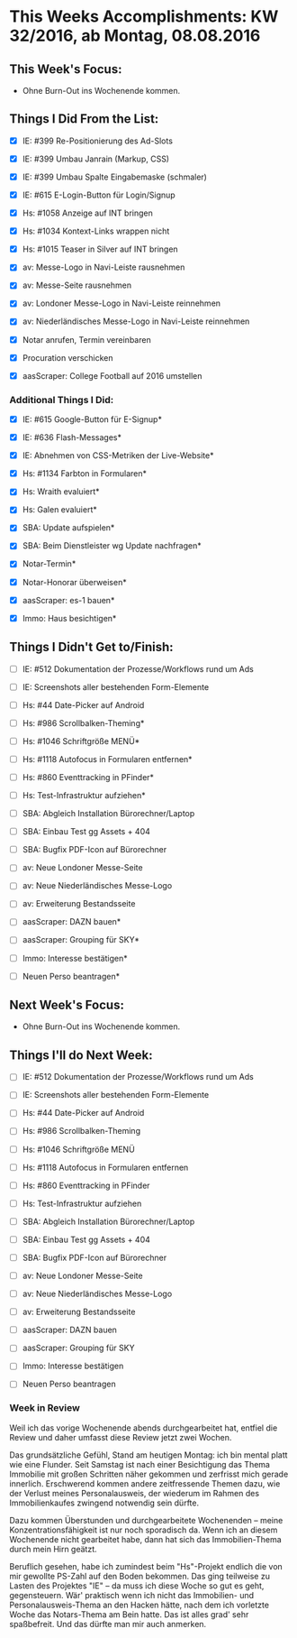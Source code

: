 # This Weeks Accomplishments: KW 32/2016, ab Montag, 08.08.2016




## This Week's Focus:
* Ohne Burn-Out ins Wochenende kommen.


## Things I Did From the List:
- [x] IE: #399 Re-Positionierung des Ad-Slots
- [x] IE: #399 Umbau Janrain (Markup, CSS)
- [x] IE: #399 Umbau Spalte Eingabemaske (schmaler)
- [x] IE: #615 E-Login-Button für Login/Signup
- [x] Hs: #1058 Anzeige auf INT bringen
- [x] Hs: #1034 Kontext-Links wrappen nicht
- [x] Hs: #1015 Teaser in Silver auf INT bringen
- [x] av: Messe-Logo in Navi-Leiste rausnehmen
- [x] av: Messe-Seite rausnehmen
- [x] av: Londoner Messe-Logo in Navi-Leiste reinnehmen
- [x] av: Niederländisches Messe-Logo in Navi-Leiste reinnehmen
- [x] Notar anrufen, Termin vereinbaren
- [x] Procuration verschicken
- [x] aasScraper: College Football auf 2016 umstellen



### Additional Things I Did:
- [x] IE: #615 Google-Button für E-Signup*
- [x] IE: #636 Flash-Messages*
- [x] IE: Abnehmen von CSS-Metriken der Live-Website*
- [x] Hs: #1134 Farbton in Formularen*
- [x] Hs: Wraith evaluiert*
- [x] Hs: Galen evaluiert*
- [x] SBA: Update aufspielen*
- [x] SBA: Beim Dienstleister wg Update nachfragen*
- [x] Notar-Termin*
- [x] Notar-Honorar überweisen*
- [x] aasScraper: es-1 bauen*
- [x] Immo: Haus besichtigen*



## Things I Didn't Get to/Finish:
- [ ] IE: #512 Dokumentation der Prozesse/Workflows rund um Ads
- [ ] IE: Screenshots aller bestehenden Form-Elemente
- [ ] Hs: #44 Date-Picker auf Android
- [ ] Hs: #986 Scrollbalken-Theming*
- [ ] Hs: #1046 Schriftgröße MENÜ*
- [ ] Hs: #1118 Autofocus in Formularen entfernen*
- [ ] Hs: #860 Eventtracking in PFinder*
- [ ] Hs: Test-Infrastruktur aufziehen*
- [ ] SBA: Abgleich Installation Bürorechner/Laptop
- [ ] SBA: Einbau Test gg Assets + 404
- [ ] SBA: Bugfix PDF-Icon auf Bürorechner
- [ ] av: Neue Londoner Messe-Seite
- [ ] av: Neue Niederländisches Messe-Logo
- [ ] av: Erweiterung Bestandsseite
- [ ] aasScraper: DAZN bauen*
- [ ] aasScraper: Grouping für SKY*
- [ ] Immo: Interesse bestätigen*
- [ ] Neuen Perso beantragen*




## Next Week's Focus:
* Ohne Burn-Out ins Wochenende kommen.



## Things I'll do Next Week:
- [ ] IE: #512 Dokumentation der Prozesse/Workflows rund um Ads
- [ ] IE: Screenshots aller bestehenden Form-Elemente
- [ ] Hs: #44 Date-Picker auf Android
- [ ] Hs: #986 Scrollbalken-Theming
- [ ] Hs: #1046 Schriftgröße MENÜ
- [ ] Hs: #1118 Autofocus in Formularen entfernen
- [ ] Hs: #860 Eventtracking in PFinder
- [ ] Hs: Test-Infrastruktur aufziehen
- [ ] SBA: Abgleich Installation Bürorechner/Laptop
- [ ] SBA: Einbau Test gg Assets + 404
- [ ] SBA: Bugfix PDF-Icon auf Bürorechner
- [ ] av: Neue Londoner Messe-Seite
- [ ] av: Neue Niederländisches Messe-Logo
- [ ] av: Erweiterung Bestandsseite
- [ ] aasScraper: DAZN bauen
- [ ] aasScraper: Grouping für SKY
- [ ] Immo: Interesse bestätigen
- [ ] Neuen Perso beantragen




### Week in Review
Weil ich das vorige Wochenende abends durchgearbeitet hat, entfiel die Review und daher umfasst diese Review jetzt zwei Wochen.
 
Das grundsätzliche Gefühl, Stand am heutigen Montag: ich bin mental platt wie eine Flunder. Seit Samstag ist nach einer Besichtigung das Thema Immobilie mit großen Schritten näher gekommen und zerfrisst mich gerade innerlich. Erschwerend kommen andere zeitfressende Themen dazu, wie der Verlust meines Personalausweis, der wiederum im Rahmen des Immobilienkaufes zwingend notwendig sein dürfte.

Dazu kommen Überstunden und durchgearbeitete Wochenenden – meine Konzentrationsfähigkeit ist nur noch sporadisch da. Wenn ich an diesem Wochenende nicht gearbeitet habe, dann hat sich das Immobilien-Thema durch mein Hirn geätzt.
 
Beruflich gesehen, habe ich zumindest beim "Hs"-Projekt endlich die von mir gewollte PS-Zahl auf den Boden bekommen. Das ging teilweise zu Lasten des Projektes "IE" – da muss ich diese Woche so gut es geht, gegensteuern. Wär' praktisch wenn ich nicht das Immobilien- und Personalausweis-Thema an den Hacken hätte, nach dem ich vorletzte Woche das Notars-Thema am Bein hatte. Das ist alles grad' sehr spaßbefreit. Und das dürfte man mir auch anmerken.

